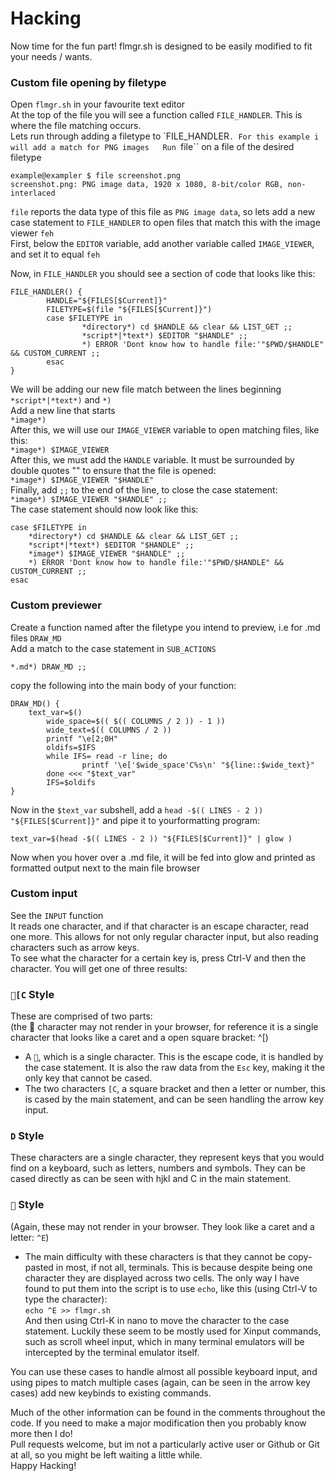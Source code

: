 # Hacking
Now time for the fun part! flmgr.sh is designed to be easily modified to fit your needs / wants.  

### Custom file opening by filetype
Open ``flmgr.sh`` in your favourite text editor  
At the top of the file you will see a function called ``FILE_HANDLER``. This is where the file matching occurs.  
Lets run through adding a filetype to `FILE_HANDLER``. For this example i will add a match for PNG images  
Run ``file`` on a file of the desired filetype
```
example@exampler $ file screenshot.png
screenshot.png: PNG image data, 1920 x 1080, 8-bit/color RGB, non-interlaced
```
``file`` reports the data type of this file as ``PNG image data``, so lets add a new case statement to ``FILE_HANDLER`` to open files that match this with the image viewer ``feh``  
First, below the ``EDITOR`` variable, add another variable called ``IMAGE_VIEWER``, and set it to equal ``feh``

Now, in ``FILE_HANDLER`` you should see a section of code that looks like this:  
```
FILE_HANDLER() {
        HANDLE="${FILES[$Current]}"
        FILETYPE=$(file "${FILES[$Current]}")
        case $FILETYPE in
                *directory*) cd $HANDLE && clear && LIST_GET ;;
                *script*|*text*) $EDITOR "$HANDLE" ;;
                *) ERROR 'Dont know how to handle file:'"$PWD/$HANDLE" && CUSTOM_CURRENT ;;
        esac
}
```
We will be adding our new file match between the lines beginning ``*script*|*text*)`` and ``*)``  
Add a new line that starts  
``*image*)``  
After this, we will use our ``IMAGE_VIEWER`` variable to open matching files, like this:  
``*image*) $IMAGE_VIEWER``  
After this, we must add the ``HANDLE`` variable. It must be surrounded by double quotes "" to ensure that the file is opened:  
``*image*) $IMAGE_VIEWER "$HANDLE"``  
Finally, add ``;;`` to the end of the line, to close the case statement:  
``*image*) $IMAGE_VIEWER "$HANDLE" ;;``  
The case statement should now look like this:
```
case $FILETYPE in
	*directory*) cd $HANDLE && clear && LIST_GET ;;
	*script*|*text*) $EDITOR "$HANDLE" ;;
	*image*) $IMAGE_VIEWER "$HANDLE" ;;
	*) ERROR 'Dont know how to handle file:'"$PWD/$HANDLE" && CUSTOM_CURRENT ;;
esac
```

### Custom previewer
Create a function named after the filetype you intend to preview, i.e for .md files ``DRAW_MD``  
Add a match to the case statement in ``SUB_ACTIONS``  
```
*.md*) DRAW_MD ;;
```
copy the following into the main body of your function:  
```
DRAW_MD() {
	text_var=$()
        wide_space=$(( $(( COLUMNS / 2 )) - 1 ))
        wide_text=$(( COLUMNS / 2 ))
        printf "\e[2;0H"
        oldifs=$IFS
        while IFS= read -r line; do
                printf '\e['$wide_space'C%s\n' "${line::$wide_text}"
        done <<< "$text_var"
        IFS=$oldifs
}
```
Now in the ``$text_var`` subshell, add a ``head -$(( LINES - 2 )) "${FILES[$Current]}"`` and pipe it to yourformatting program:  
```
text_var=$(head -$(( LINES - 2 )) "${FILES[$Current]}" | glow )
```
Now when you hover over a .md file, it will be fed into glow and printed as formatted output next to the main file browser  


### Custom input
See the ``INPUT`` function  
It reads one character, and if that character is an escape character, read one more. This allows for not only regular character input, but also reading characters such as arrow keys.  
To see what the character for a certain key is, press Ctrl-V and then the character. You will get one of three results:  

### ``[C`` Style  
These are comprised of two parts:  
(the  character may not render in your browser, for reference it is a single character that looks like a caret and a open square bracket: ^[)  
- A ````, which is a single character. This is the escape code, it is handled by the case statement. It is also the raw data from the ``Esc`` key, making it the only key that cannot be cased.  
- The two characters ``[C``, a square bracket and then a letter or number, this is cased by the main statement, and can be seen handling the arrow key input.
  
  
### ``D`` Style  
These characters are a single character, they represent keys that you would find on a keyboard, such as letters, numbers and symbols. They can be cased directly as can be seen with hjkl and C in the main statement.  
  
  
### ```` Style
(Again, these may not render in your browser. They look like a caret and a letter: ``^E``)  
- The main difficulty with these characters is that they cannot be copy-pasted in most, if not all, terminals. This is because despite being one character they are displayed across two cells. The only way I have found to put them into the script is to use ``echo``, like this (using Ctrl-V to type the character):  
``echo ^E >> flmgr.sh``  
And then using Ctrl-K in nano to move the character to the case statement. Luckily these seem to be mostly used for Xinput commands, such as scroll wheel input, which in many terminal emulators will be intercepted by the terminal emulator itself.  
  
  
You can use these cases to handle almost all possible keyboard input, and using pipes to match multiple cases (again, can be seen in the arrow key cases) add new keybinds to existing commands.
  
Much of the other information can be found in the comments throughout the code. If you need to make a major modification then you probably know more then I do!  
Pull requests welcome, but im not a particularly active user or Github or Git at all, so you might be left waiting a little while.  
Happy Hacking!  
